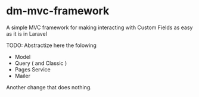 # dm-mvc-framework
A simple MVC framework for making interacting with Custom Fields as easy as it is in Laravel


TODO: Abstractize here the folowing

- Model
- Query ( and Classic )
- Pages Service
- Mailer

Another change that does nothing.
